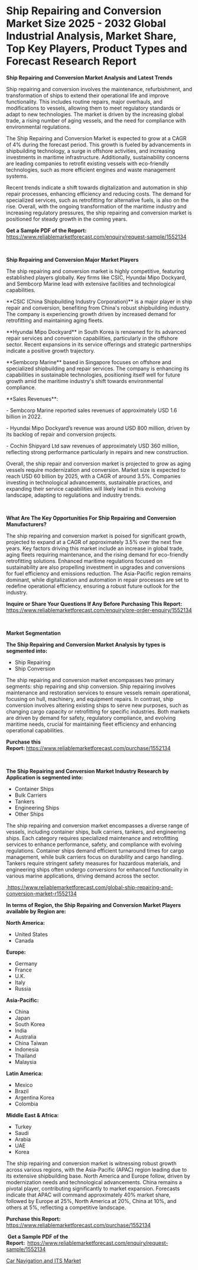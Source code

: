 <p><h1>Ship Repairing and Conversion Market Size 2025 - 2032 Global Industrial Analysis, Market Share, Top Key Players, Product Types and Forecast Research Report</h1></p><p><strong>Ship Repairing and Conversion Market Analysis and Latest Trends</strong></p>
<p><p>Ship repairing and conversion involves the maintenance, refurbishment, and transformation of ships to extend their operational life and improve functionality. This includes routine repairs, major overhauls, and modifications to vessels, allowing them to meet regulatory standards or adapt to new technologies. The market is driven by the increasing global trade, a rising number of aging vessels, and the need for compliance with environmental regulations.</p><p>The Ship Repairing and Conversion Market is expected to grow at a CAGR of 4% during the forecast period. This growth is fueled by advancements in shipbuilding technology, a surge in offshore activities, and increasing investments in maritime infrastructure. Additionally, sustainability concerns are leading companies to retrofit existing vessels with eco-friendly technologies, such as more efficient engines and waste management systems.</p><p>Recent trends indicate a shift towards digitalization and automation in ship repair processes, enhancing efficiency and reducing costs. The demand for specialized services, such as retrofitting for alternative fuels, is also on the rise. Overall, with the ongoing transformation of the maritime industry and increasing regulatory pressures, the ship repairing and conversion market is positioned for steady growth in the coming years.</p></p>
<p><strong>Get a Sample PDF of the Report:&nbsp;</strong> <a href="https://www.reliablemarketforecast.com/enquiry/request-sample/1552134?utm_campaign=3081&utm_medium=2&utm_source=Github&utm_content=ia&utm_term=30032025&utm_id=ship-repairing-and-conversion">https://www.reliablemarketforecast.com/enquiry/request-sample/1552134</a></p>
<p>&nbsp;</p>
<p><strong>Ship Repairing and Conversion Major Market Players</strong></p>
<p><p>The ship repairing and conversion market is highly competitive, featuring established players globally. Key firms like CSIC, Hyundai Mipo Dockyard, and Sembcorp Marine lead with extensive facilities and technological capabilities.</p><p>**CSIC (China Shipbuilding Industry Corporation)** is a major player in ship repair and conversion, benefiting from China's robust shipbuilding industry. The company is experiencing growth driven by increased demand for retrofitting and maintaining aging fleets.</p><p>**Hyundai Mipo Dockyard** in South Korea is renowned for its advanced repair services and conversion capabilities, particularly in the offshore sector. Recent expansions in its service offerings and strategic partnerships indicate a positive growth trajectory.</p><p>**Sembcorp Marine** based in Singapore focuses on offshore and specialized shipbuilding and repair services. The company is enhancing its capabilities in sustainable technologies, positioning itself well for future growth amid the maritime industry's shift towards environmental compliance.</p><p>**Sales Revenues**: </p><p>- Sembcorp Marine reported sales revenues of approximately USD 1.6 billion in 2022. </p><p>- Hyundai Mipo Dockyard’s revenue was around USD 800 million, driven by its backlog of repair and conversion projects. </p><p>- Cochin Shipyard Ltd saw revenues of approximately USD 360 million, reflecting strong performance particularly in repairs and new construction. </p><p>Overall, the ship repair and conversion market is projected to grow as aging vessels require modernization and conversion. Market size is expected to reach USD 60 billion by 2025, with a CAGR of around 3.5%. Companies investing in technological advancements, sustainable practices, and expanding their service capabilities will likely lead in this evolving landscape, adapting to regulations and industry trends.</p></p>
<p>&nbsp;</p>
<p><strong>What Are The Key Opportunities For Ship Repairing and Conversion Manufacturers?</strong></p>
<p><p>The ship repairing and conversion market is poised for significant growth, projected to expand at a CAGR of approximately 3.5% over the next five years. Key factors driving this market include an increase in global trade, aging fleets requiring maintenance, and the rising demand for eco-friendly retrofitting solutions. Enhanced maritime regulations focused on sustainability are also propelling investment in upgrades and conversions for fuel efficiency and emissions reduction. The Asia-Pacific region remains dominant, while digitalization and automation in repair processes are set to redefine operational efficiency, ensuring a robust future outlook for the industry.</p></p>
<p><strong>Inquire or Share Your Questions If Any Before Purchasing This Report:</strong> <a href="https://www.reliablemarketforecast.com/enquiry/pre-order-enquiry/1552134?utm_campaign=3081&utm_medium=2&utm_source=Github&utm_content=ia&utm_term=30032025&utm_id=ship-repairing-and-conversion">https://www.reliablemarketforecast.com/enquiry/pre-order-enquiry/1552134</a></p>
<p>&nbsp;</p>
<p><strong>Market Segmentation</strong></p>
<p><strong>The Ship Repairing and Conversion Market Analysis by types is segmented into:</strong></p>
<p><ul><li>Ship Repairing</li><li>Ship Conversion</li></ul></p>
<p><p>The ship repairing and conversion market encompasses two primary segments: ship repairing and ship conversion. Ship repairing involves maintenance and restoration services to ensure vessels remain operational, focusing on hull, machinery, and equipment repairs. In contrast, ship conversion involves altering existing ships to serve new purposes, such as changing cargo capacity or retrofitting for specific industries. Both markets are driven by demand for safety, regulatory compliance, and evolving maritime needs, crucial for maintaining fleet efficiency and enhancing operational capabilities.</p></p>
<p><strong>Purchase this Report:&nbsp;</strong><a href="https://www.reliablemarketforecast.com/purchase/1552134?utm_campaign=3081&utm_medium=2&utm_source=Github&utm_content=ia&utm_term=30032025&utm_id=ship-repairing-and-conversion">https://www.reliablemarketforecast.com/purchase/1552134</a></p>
<p>&nbsp;</p>
<p><strong>The Ship Repairing and Conversion Market Industry Research by Application is segmented into:</strong></p>
<p><ul><li>Container Ships</li><li>Bulk Carriers</li><li>Tankers</li><li>Engineering Ships</li><li>Other Ships</li></ul></p>
<p><p>The ship repairing and conversion market encompasses a diverse range of vessels, including container ships, bulk carriers, tankers, and engineering ships. Each category requires specialized maintenance and retrofitting services to enhance performance, safety, and compliance with evolving regulations. Container ships demand efficient turnaround times for cargo management, while bulk carriers focus on durability and cargo handling. Tankers require stringent safety measures for hazardous materials, and engineering ships often undergo conversions for enhanced functionality in various marine applications, driving demand across the sector.</p></p>
<p><a href="https://www.reliablemarketforecast.com/global-ship-repairing-and-conversion-market-r1552134?utm_campaign=3081&utm_medium=2&utm_source=Github&utm_content=ia&utm_term=30032025&utm_id=ship-repairing-and-conversion">&nbsp;https://www.reliablemarketforecast.com/global-ship-repairing-and-conversion-market-r1552134</a></p>
<p><strong>In terms of Region, the Ship Repairing and Conversion Market Players available by Region are:</strong></p>
<p>
    <p> <strong> North America: </strong>
        <ul>
            <li>United States</li>
            <li>Canada</li>
        </ul>
        </p> 
    <p> <strong> Europe: </strong>
        <ul>
            <li>Germany</li>
            <li>France</li>
            <li>U.K.</li>
            <li>Italy</li>
            <li>Russia</li>
        </ul>
        </p> 
    <p> <strong> Asia-Pacific: </strong>
        <ul>
            <li>China</li>
            <li>Japan</li>
            <li>South Korea</li>
            <li>India</li>
            <li>Australia</li>
            <li>China Taiwan</li>
            <li>Indonesia</li>
            <li>Thailand</li>
            <li>Malaysia</li>
        </ul>
        </p> 
    <p> <strong> Latin America: </strong>
        <ul>
            <li>Mexico</li>
            <li>Brazil</li>
            <li>Argentina Korea</li>
            <li>Colombia</li>
        </ul>
        </p> 
    <p> <strong> Middle East & Africa: </strong>
        <ul>
            <li>Turkey</li>
            <li>Saudi</li>
            <li>Arabia</li>
            <li>UAE</li>
            <li>Korea</li>
        </ul>
    </p>
    </p>
<p><p>The ship repairing and conversion market is witnessing robust growth across various regions, with the Asia-Pacific (APAC) region leading due to its extensive shipbuilding base. North America and Europe follow, driven by modernization needs and technological advancements. China remains a pivotal player, contributing significantly to market expansion. Forecasts indicate that APAC will command approximately 40% market share, followed by Europe at 25%, North America at 20%, China at 10%, and others at 5%, reflecting a competitive landscape.</p></p>
<p><strong>Purchase this Report: </strong><a href="https://www.reliablemarketforecast.com/purchase/1552134?utm_campaign=3081&utm_medium=2&utm_source=Github&utm_content=ia&utm_term=30032025&utm_id=ship-repairing-and-conversion">https://www.reliablemarketforecast.com/purchase/1552134</a></p>
<p>&nbsp;<strong>Get a Sample PDF of the Report:&nbsp;&nbsp;</strong><a href="https://www.reliablemarketforecast.com/enquiry/request-sample/1552134?utm_campaign=3081&utm_medium=2&utm_source=Github&utm_content=ia&utm_term=30032025&utm_id=ship-repairing-and-conversion">https://www.reliablemarketforecast.com/enquiry/request-sample/1552134</a></p>
<p><strong></strong></p>
<p><p><a href="https://github.com/saklpelzami95/Market-Research-Report-List-1/blob/main/car-navigation-and-its-market.md?utm_campaign=3081&utm_medium=2&utm_source=Github&utm_content=ia&utm_term=30032025&utm_id=ship-repairing-and-conversion">Car Navigation and ITS Market</a></p></p>